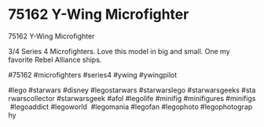 # 75162 Y-Wing Microfighter

75162 Y-Wing Microfighter

3/4 Series 4 Microfighters. Love this model in big and small. One my favorite Rebel Alliance ships.

#75162 #microfighters #series4 #ywing #ywingpilot

#lego #starwars #disney #legostarwars #starwarslego #starwarsgeeks #starwarscollector #starwarsgeek #afol #legolife #minifig #minifigures #minifigs #legoaddict #legoworld  #legomania #legofan #legophoto #legophotography

